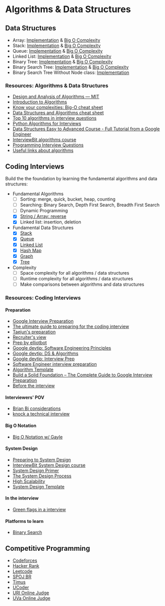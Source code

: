 # Algorithms & Data Structures

## Data Structures

- Array: [Implementation](https://github.com/LeandroTk/algorithms/blob/master/computer_science/data_structures/array/list.py) & [Big O Complexity](https://github.com/LeandroTk/algorithms/blob/master/computer_science/data_structures/array/big_o.py)
- Stack: [Implementation](https://github.com/LeandroTk/algorithms/blob/master/computer_science/data_structures/stack/stack.py) & [Big O Complexity](https://github.com/LeandroTk/algorithms/blob/master/computer_science/data_structures/stack/big_o.py)
- Queue: [Implementation](https://github.com/LeandroTk/algorithms/blob/master/computer_science/data_structures/queue/queue.py) & [Big O Complexity](https://github.com/LeandroTk/algorithms/blob/master/computer_science/data_structures/queue/big_o.py)
- Linked List: [Implementation](https://github.com/LeandroTk/algorithms/blob/master/computer_science/data_structures/linked_list/linked_list.py) & [Big O Complexity](https://github.com/LeandroTk/algorithms/blob/master/computer_science/data_structures/linked_list/big_o.py)
- Binary Tree: [Implementation](https://github.com/LeandroTk/algorithms/blob/master/computer_science/data_structures/binary_tree/binary_tree.py) & [Big O Complexity](https://github.com/LeandroTk/algorithms/blob/master/computer_science/data_structures/binary_tree/big_o.py)
- Binary Search Tree: [Implementation](https://github.com/LeandroTk/algorithms/blob/master/computer_science/data_structures/binary_search_tree/binary_search_tree.py) & [Big O Complexity](https://github.com/LeandroTk/algorithms/blob/master/computer_science/data_structures/binary_search_tree/big_o.py)
- Binary Search Tree Without Node class: [Implementation](https://github.com/LeandroTk/algorithms/blob/master/computer_science/data_structures/binary_search_tree_without_node/binary_search_tree.py)

### Resources: Algorithms & Data Structures

- [Design and Analysis of Algorithms — MIT](https://www.youtube.com/playlist?list=PLUl4u3cNGP6317WaSNfmCvGym2ucw3oGp)
- [Introduction to Algorithms](https://www.youtube.com/playlist?list=PLUl4u3cNGP63EdVPNLG3ToM6LaEUuStEY)
- [Know your complexities: Big-O cheat sheet](https://www.bigocheatsheet.com/)
- [Data Structures and Algorithms cheat sheet](https://github.com/TSiege/Tech-Interview-Cheat-Sheet)
- [Top 10 algorithms in interview questions](https://www.geeksforgeeks.org/top-10-algorithms-in-interview-questions/)
- [Python Algorithms for Interviews](https://www.youtube.com/watch?v=p65AHm9MX80)
- [Data Structures Easy to Advanced Course - Full Tutorial from a Google Engineer](https://www.youtube.com/watch?v=RBSGKlAvoiM)
- [InterviewBit algorithms course](https://www.interviewbit.com/courses/programming/)
- [Programming Interview Questions](http://www.ardendertat.com/2012/01/09/programming-interview-questions/)
- [Useful links about algorithms](https://leetcode.com/discuss/general-discussion/665604/important-and-useful-links-from-all-over-the-Leetcode)

## Coding Interviews

Build the the foundation by learning the fundamental algorithms and data structures:

- Fundamental Algorithms
  - [ ] Sorting: merge, quick, bucket, heap, counting
  - [ ] Searching: Binary Search, Depth First Search, Breadth First Search
  - [ ] Dynamic Programming
  - [x] [String / Array: reverse](computer_science/algorithms/reverse-string/reverse-string.js)
  - [x] Linked list: insertion, deletion
- Fundamental Data Structures
  - [x] [Stack](computer_science/data_structures/stack)
  - [x] [Queue](computer_science/data_structures/queue)
  - [x] [Linked List](computer_science/data_structures/linked_list)
  - [x] [Hash Map](computer_science/data_structures/hash_table)
  - [x] [Graph](computer_science/data_structures/graph)
  - [x] [Tree](computer_science/data_structures/binary_search_tree)
- Complexity
  - [ ] Space complexity for all algorithms / data structures
  - [ ] Runtime complexity for all algorithms / data structures
  - [ ] Make comparisons between algorithms and data structures

### Resources: Coding Interviews

#### Preparation

- [Google Interview Preparation](http://blog.gainlo.co/index.php/category/google-interview-preparation/)
- [The ultimate guide to preparing for the coding interview](https://medium.com/free-code-camp/the-ultimate-guide-to-preparing-for-the-coding-interview-183251ee36c9)
- [Taejun's preparation](https://qr.ae/TSJEJv)
- [Recruiter's view](https://qr.ae/TSJE3x)
- [Prep by elliotbot](https://old.reddit.com/r/cscareerquestions/comments/6278bi/my_journey_and_tips_29_gpa_at_a_noname_liberal/)
- [Google devtip: Software Engineering Principles](https://techdevguide.withgoogle.com/paths/principles/)
- [Google devtip: DS & Algorithms](https://techdevguide.withgoogle.com/paths/data-structures-and-algorithms/)
- [Google devtip: Interview Prep](https://techdevguide.withgoogle.com/paths/interview/)
- [Software Engineer interview preparation](https://www.mauriciopoppe.com/notes/misc/software-engineer-interview-preparation/)
- [Algorithm Template](https://docs.google.com/document/d/1TKNUaBdgzEoPaD8LNexz9JlquRKc1ZSBnNJuZmhFp4Y/edit)
- [Build a Solid Foundation – The Complete Guide to Google Interview Preparation](http://blog.gainlo.co/index.php/2017/02/24/chapter-2-build-solid-foundation-complete-guide-google-interview-preparation/)
- [Before the interview](http://blog.gainlo.co/index.php/2017/02/18/chapter-1-get-interview-google-complete-guide-google-interview-preparation/)

#### Interviewers' POV

- [Brian Bi considerations](https://qr.ae/TSJE9l)
- [knock a technical interview](https://qr.ae/TSJEkK)

#### Big O Notation

- [Big O Notation w/ Gayle](https://www.youtube.com/watch?v=v4cd1O4zkGw&ab_channel=HackerRank)

#### System Design

- [Preparing to System Design](https://qr.ae/TSJEwu)
- [InterviewBit System Design course](https://www.interviewbit.com/courses/system-design/)
- [System Design Primer](https://github.com/donnemartin/system-design-primer)
- [The System Design Process](https://www.hiredintech.com/classrooms/system-design/lesson/55)
- [High Scalability](http://highscalability.com/)
- [System Design Template](https://leetcode.com/discuss/career/229177/My-System-Design-Template)

#### In the interview

- [Green flags in a interview](https://qr.ae/TSJEQA)

#### Platforms to learn

- [Binary Search](https://binarysearch.com/)

## Competitive Programming

- [Codeforces](competitive_programming/programming_contests/codeforces/div2)
- [Hacker Rank](competitive_programming/programming_contests/hacker_rank)
- [Leetcode](coding_interviews/leetcode)
- [SPOJ BR](competitive_programming/programming_contests/spoj_br)
- [Timus](competitive_programming/programming_contests/timus)
- [UCoder](competitive_programming/programming_contests/ucoder)
- [URI Online Judge](competitive_programming/programming_contests/uri)
- [UVa Online Judge](competitive_programming/programming_contests/uva)
